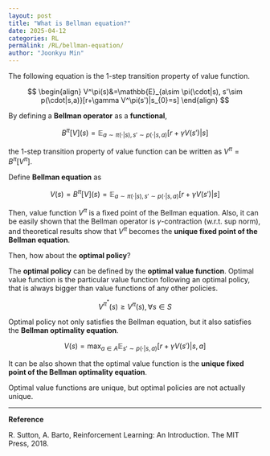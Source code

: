 ```yaml
---
layout: post
title: "What is Bellman equation?"
date: 2025-04-12
categories: RL
permalink: /RL/bellman-equation/
author: "Joonkyu Min"
---
```


The following equation is the 1-step transition property of value function.

$$
\begin{align}
V^\pi(s)&=\mathbb{E}_{a\sim \pi(\cdot|s), s'\sim p(\cdot|s,a)}[r+\gamma V^\pi(s')|s_{0}=s]
\end{align}
$$

By defining a **Bellman operator** as a **functional**,

$$
B^\pi[V](s) = \mathbb{E}_{a\sim \pi(\cdot|s), s'\sim p(\cdot|s,a)}[r+\gamma V(s')|s]
$$

the 1-step transition property of value function can be written as $V^\pi = B^\pi[V^\pi]$.

Define **Bellman equation** as 

$$
V(s)=B^\pi[V](s)=\mathbb{E}_{a\sim \pi(\cdot|s), s'\sim p(\cdot|s,a)}[r+\gamma V(s')|s]
$$

Then, value function $V^\pi$ is a fixed point of the Bellman equation.
Also, it can be easily shown that the Bellman operator is $\gamma$-contraction (w.r.t. sup norm),
and theoretical results show that $V^\pi$ becomes the **unique fixed point of the Bellman equation**.



Then, how about the **optimal policy**?

The **optimal policy** can be defined by the **optimal value function**.
Optimal value function is the particular value function following an optimal policy, that is always bigger than value functions of any other policies.

$$
V^{\pi^*}(s) \ge V^\pi(s), \forall s\in S
$$

Optimal policy not only satisfies the Bellman equation, but it also satisfies the **Bellman optimality equation**.

$$
V(s)=\max_{a\in A}\mathbb{E}_{s'\sim p(\cdot|s,a)}[r+\gamma V(s')|s, a]
$$

It can be also shown that the optimal value function is the **unique fixed point of the Bellman optimality equation**.

Optimal value functions are unique, but optimal policies are not actually unique.



---

**Reference**

R. Sutton, A. Barto, Reinforcement Learning: An Introduction. The MIT Press, 2018.
